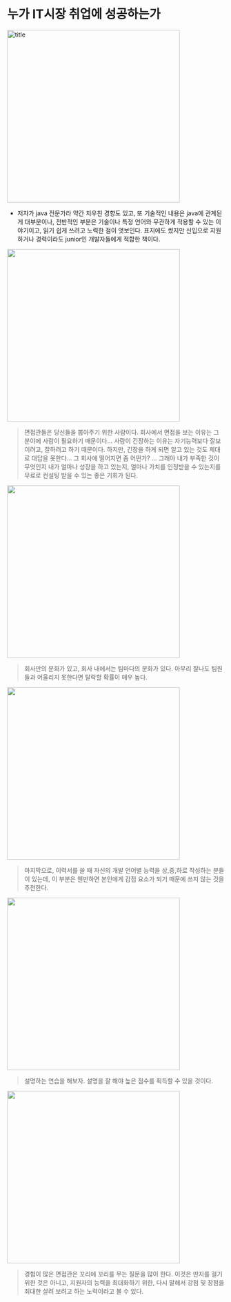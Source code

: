 # 누가 IT시장 취업에 성공하는가
<img src="who_will_succeed/0.jpg" alt="title" width="400"/>

* 저자가 java 전문가라 약간 치우친 경향도 있고, 또 기술적인 내용은 java에 관계된 게 대부분이나, 전반적인 부분은 기술이나 특정 언어와 무관하게 적용할 수 있는 이야기이고, 읽기 쉽게 쓰려고 노력한 점이 엿보인다. 표지에도 썼지만 신입으로 지원하거나 경력이라도 junior인 개발자들에게 적합한 책이다.

<img src="who_will_succeed/1.jpg" alt="" width="400"/>

> 면접관들은 당신들을 뽑아주기 위한 사람이다. 회사에서 면접을 보는 이유는 그 분야에 사람이 필요하기 때문이다... 사람이 긴장하는 이유는 자기능력보다 잘보이려고, 잘하려고 하기 때문이다.
하지만, 긴장을 하게 되면 알고 있는 것도 제대로 대답을 못한다... 그 회사에 떨어지면 좀 어떤가? ... 그래야 내가 부족한 것이 무엇인지 내가 얼마나 성장을 하고 있는지, 얼마나 가치를 인정받을 수 있는지를 무료로 컨설팅 받을 수 있는 좋은 기회가 된다.

<img src="who_will_succeed/2.jpg" alt="" width="400"/>

> 회사만의 문화가 있고, 회사 내에서는 팀마다의 문화가 있다. 아무리 잘나도 팀원들과 어울리지 못한다면 탈락할 확률이 매우 높다.

<img src="who_will_succeed/3.jpg" alt="" width="400"/>

> 마지막으로, 이력서를 쓸 때 자신의 개발 언어별 능력을 상,중,하로 작성하는 분들이 있는데, 이 부분은 웬만하면 본인에게 감점 요소가 되기 때문에 쓰지 않는 것을 추천한다.

<img src="who_will_succeed/4.jpg" alt="" width="400"/>

> 설명하는 연습을 해보자.
설명을 잘 해야 높은 점수를 획득할 수 있을 것이다.

<img src="who_will_succeed/5.jpg" alt="" width="400"/>

> 경험이 많은 면접관은 꼬리에 꼬리를 무는 질문을 많이 한다. 이것은 딴지를 걸기 위한 것은 아니고, 지원자의 능력을 최대화하기 위한, 다시 말해서 강점 및 장점을 최대한 살려 보려고 하는 노력이라고 볼 수 있다.